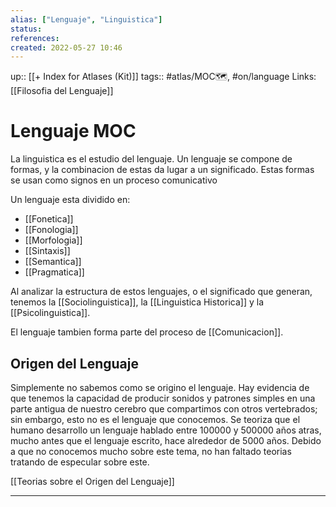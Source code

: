 ```yaml
---
alias: ["Lenguaje", "Linguistica"]
status:
references:
created: 2022-05-27 10:46
---
```

up:: [[+ Index for Atlases (Kit)]]
tags:: #atlas/MOC🗺, #on/language 
Links: [[Filosofia del Lenguaje]]
# Lenguaje MOC
La linguistica es el estudio del lenguaje. Un lenguaje se compone de formas, y la combinacion de estas da lugar a un significado. Estas formas se usan como signos en un proceso comunicativo

Un lenguaje esta dividido en:
- [[Fonetica]]
- [[Fonologia]]
- [[Morfologia]]
- [[Sintaxis]]
- [[Semantica]]
- [[Pragmatica]]

Al analizar la estructura de estos lenguajes, o el significado que generan, tenemos la [[Sociolinguistica]], la [[Linguistica Historica]] y la [[Psicolinguistica]].

El lenguaje tambien forma parte del proceso de [[Comunicacion]].

## Origen del Lenguaje
Simplemente no sabemos como se origino el lenguaje. Hay evidencia de que tenemos la capacidad de producir sonidos y patrones simples en una parte antigua de nuestro cerebro que compartimos con otros vertebrados; sin embargo, esto no es el lenguaje que conocemos. Se teoriza que el humano desarrollo un lenguaje hablado entre 100000 y 500000 años atras, mucho antes que el lenguaje escrito, hace alrededor de 5000 años. Debido a que no conocemos mucho sobre este tema, no han faltado teorias tratando de especular sobre este.

[[Teorias sobre el Origen del Lenguaje]]

---